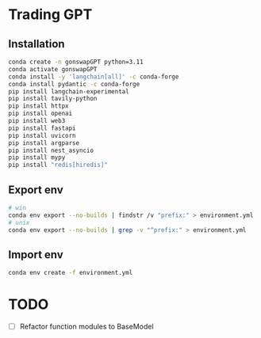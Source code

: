 # Trading GPT

## Installation
```bash
conda create -n gonswapGPT python=3.11
conda activate gonswapGPT
conda install -y 'langchain[all]' -c conda-forge
conda install pydantic -c conda-forge
pip install langchain-experimental
pip install tavily-python
pip install httpx
pip install openai
pip install web3
pip install fastapi
pip install uvicorn
pip install argparse
pip install nest_asyncio
pip install mypy
pip install "redis[hiredis]"
```

## Export env
```bash
# win
conda env export --no-builds | findstr /v "prefix:" > environment.yml
# unix
conda env export --no-builds | grep -v "^prefix:" > environment.yml
```

## Import env
```bash
conda env create -f environment.yml
```

# TODO
- [ ] Refactor function modules to BaseModel